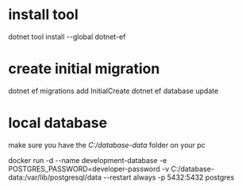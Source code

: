# install tool
dotnet tool install --global dotnet-ef

# create initial migration
dotnet ef migrations add InitialCreate
dotnet ef database update

# local database
make sure you have the *C:/database-data* folder on your pc

docker run -d --name development-database -e POSTGRES_PASSWORD=developer-password -v C:/database-data:/var/lib/postgresql/data --restart always -p 5432:5432 postgres